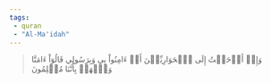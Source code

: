```yaml
---
tags: 
 - quran 
 - "Al-Ma'idah"
---
```


> وَإِذۡ أَوۡحَيۡتُ إِلَى ٱلۡحَوَارِيِّـۧنَ أَنۡ ءَامِنُواْ بِي وَبِرَسُولِي قَالُوٓاْ ءَامَنَّا وَٱشۡهَدۡ بِأَنَّنَا مُسۡلِمُونَ
